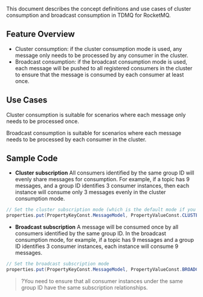 This document describes the concept definitions and use cases of cluster consumption and broadcast consumption in TDMQ for RocketMQ.

## Feature Overview

- Cluster consumption: if the cluster consumption mode is used, any message only needs to be processed by any consumer in the cluster.
- Broadcast consumption: if the broadcast consumption mode is used, each message will be pushed to all registered consumers in the cluster to ensure that the message is consumed by each consumer at least once.

## Use Cases

Cluster consumption is suitable for scenarios where each message only needs to be processed once.

Broadcast consumption is suitable for scenarios where each message needs to be processed by each consumer in the cluster.

## Sample Code

- **Cluster subscription**
All consumers identified by the same group ID will evenly share messages for consumption. For example, if a topic has 9 messages, and a group ID identifies 3 consumer instances, then each instance will consume only 3 messages evenly in the cluster consumption mode.
```java
// Set the cluster subscription mode (which is the default mode if you don't specify one)
properties.put(PropertyKeyConst.MessageModel, PropertyValueConst.CLUSTERING);
```

- **Broadcast subscription**
A message will be consumed once by all consumers identified by the same group ID. In the broadcast consumption mode, for example, if a topic has 9 messages and a group ID identifies 3 consumer instances, each instance will consume 9 messages.
```java
// Set the broadcast subscription mode
properties.put(PropertyKeyConst.MessageModel, PropertyValueConst.BROADCASTING);               
```
>?You need to ensure that all consumer instances under the same group ID have the same subscription relationships.





  
